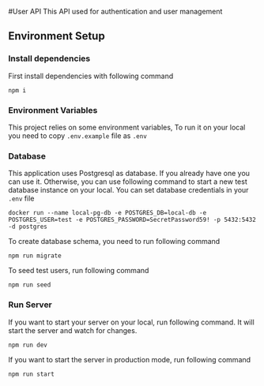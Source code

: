 #User API
This API used for authentication and user management

## Environment Setup

### Install dependencies
First install dependencies with following command
```
npm i
```

### Environment Variables
This project relies on some environment variables, To run it on your local you need to copy `.env.example` file as `.env`

### Database
This application uses Postgresql as database. If you already have one you can use it. Otherwise, you can use following command to start a new test database instance on your local.
You can set database credentials in your `.env` file

```
docker run --name local-pg-db -e POSTGRES_DB=local-db -e POSTGRES_USER=test -e POSTGRES_PASSWORD=SecretPassword59! -p 5432:5432 -d postgres
```

To create database schema, you need to run following command
```
npm run migrate
```
To seed test users, run following command
```
npm run seed
```

### Run Server
If you want to start your server on your local, run following command. It will start the server and watch for changes.
```
npm run dev
```

If you want to start the server in production mode, run following command
```
npm run start
```

